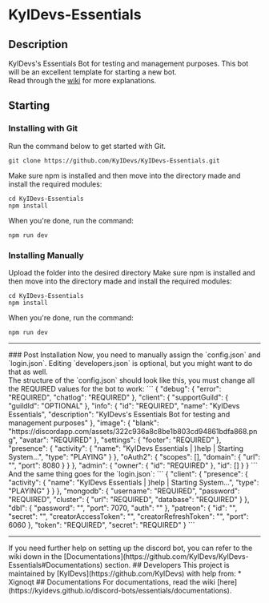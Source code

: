 # KyIDevs-Essentials
## Description
KyIDevs's Essentials Bot for testing and management purposes. This bot will be an excellent template for starting a new bot.<br>
Read through the [wiki](https://kyidevs.github.io/discord-bots/essentials) for more explanations.
## Starting
### Installing with Git
Run the command below to get started with Git.
```
git clone https://github.com/KyIDevs/KyIDevs-Essentials.git
```
Make sure npm is installed and then move into the directory made and install the required modules:
```
cd KyIDevs-Essentials
npm install
```
When you're done, run the command:
```
npm run dev
```
### Installing Manually
Upload the folder into the desired directory
Make sure npm is installed and then move into the directory made and install the required modules:
```
cd KyIDevs-Essentials
npm install
```
When you're done, run the command:
```
npm run dev
```
<hr>
### Post Installation
Now, you need to manually assign the `config.json` and `login.json`. Editing `developers.json` is optional, but you might want to do that as well.<br>
The structure of the `config.json` should look like this, you must change all the REQUIRED values for the bot to work:
```
{
  "debug": {
    "error": "REQUIRED",
    "chatlog": "REQUIRED"
  },
  "client": {
    "supportGuild": {
      "guildId": "OPTIONAL"
    },
    "info": {
      "id": "REQUIRED",
      "name": "KyIDevs Essentials",
      "description": "KyIDevs's Essentials Bot for testing and management purposes"
    },
    "image": {
      "blank": "https://discordapp.com/assets/322c936a8c8be1b803cd94861bdfa868.png",
      "avatar": "REQUIRED"
    },
    "settings": {
      "footer": "REQUIRED"
    },
    "presence": {
      "activity": {
        "name": "KyIDevs Essentials | )help | Starting System...",
        "type": "PLAYING"
      }
    },
    "oAuth2": {
      "scopes": [],
      "domain": {
        "url": "",
        "port": 8080
      }
    }
  },
  "admin": {
    "owner": {
      "id": "REQUIRED"
    },
    "id": []
  }
}
```
And the same thing goes for the `login.json`:
```
{
  "client": {
    "presence": {
      "activity": {
        "name": "KyIDevs Essentials | )help | Starting System...",
        "type": "PLAYING"
      }
    }
  },
  "mongodb": {
    "username": "REQUIRED",
    "password": "REQUIRED",
    "cluster": {
      "url": "REQUIRED",
      "database": "REQUIRED"
    }
  },
  "dbl": {
    "password": "",
    "port": 7070,
    "auth": ""
  },
  "patreon": {
    "id": "",
    "secret": "",
    "creatorAccessToken": "",
    "creatorRefreshToken": "",
    "port": 6060
  },
  "token": "REQUIRED",
  "secret": "REQUIRED"
}
```
<hr>
If you need further help on setting up the discord bot, you can refer to the wiki down in the [Documentations](https://github.com/KyIDevs/KyIDevs-Essentials#Documentations) section.
## Developers
This project is maintained by [KyIDevs](https://github.com/KyIDevs) with help from:
* Xignoqt
## Documentations
For documentations, read the wiki [here](https://kyidevs.github.io/discord-bots/essentials/documentations).
